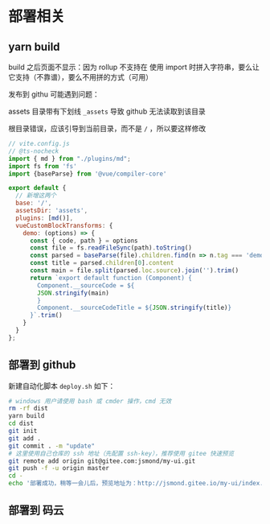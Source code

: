 # 部署相关

## yarn build

build 之后页面不显示：因为 rollup 不支持在 使用 import 时拼入字符串，要么让它支持（不靠谱），要么不用拼的方式（可用）

发布到 githu 可能遇到问题：


assets 目录带有下划线 `_assets` 导致 github 无法读取到该目录

根目录错误，应该引导到当前目录，而不是 `/` ，所以要这样修改

```js
// vite.config.js
// @ts-nocheck
import { md } from "./plugins/md";
import fs from 'fs'
import {baseParse} from '@vue/compiler-core'

export default {
  // 新增这两个
  base: '/',
  assetsDir: 'assets', 
  plugins: [md()],
  vueCustomBlockTransforms: {
    demo: (options) => {
      const { code, path } = options
      const file = fs.readFileSync(path).toString()
      const parsed = baseParse(file).children.find(n => n.tag === 'demo')
      const title = parsed.children[0].content
      const main = file.split(parsed.loc.source).join('').trim()
      return `export default function (Component) {
        Component.__sourceCode = ${
        JSON.stringify(main)
        }
        Component.__sourceCodeTitle = ${JSON.stringify(title)}
      }`.trim()
    }
  }
};
```

## 部署到 github

新建自动化脚本 `deploy.sh` 如下：

```bash
# windows 用户请使用 bash 或 cmder 操作，cmd 无效
rm -rf dist
yarn build
cd dist
git init
git add .
git commit . -m "update"
# 这里使用自己仓库的 ssh 地址（先配置 ssh-key），推荐使用 gitee 快速预览
git remote add origin git@gitee.com:jsmond/my-ui.git
git push -f -u origin master
cd -
echo '部署成功，稍等一会儿后，预览地址为：http://jsmond.gitee.io/my-ui/index.html'

```

## 部署到 码云